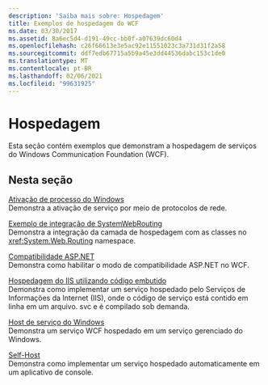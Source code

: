 ```yaml
---
description: 'Saiba mais sobre: Hospedagem'
title: Exemplos de hospedagem do WCF
ms.date: 03/30/2017
ms.assetid: 8a6ec5d4-d191-49cc-bb0f-a07639dc60d4
ms.openlocfilehash: c26f66613e3e5ac92e11551023c3a731d31f2a58
ms.sourcegitcommit: ddf7edb67715a5b9a45e3dd44536dabc153c1de0
ms.translationtype: MT
ms.contentlocale: pt-BR
ms.lasthandoff: 02/06/2021
ms.locfileid: "99631925"
---
```

# <a name="hosting"></a>Hospedagem

Esta seção contém exemplos que demonstram a hospedagem de serviços do Windows Communication Foundation (WCF).  
  
## <a name="in-this-section"></a>Nesta seção  

 [Ativação de processo do Windows](windows-process-activation.md)  
 Demonstra a ativação de serviço por meio de protocolos de rede.  
  
 [Exemplo de integração de SystemWebRouting](systemwebrouting-integration-sample.md)  
 Demonstra a integração da camada de hospedagem com as classes no <xref:System.Web.Routing> namespace.  
  
 [Compatibilidade ASP.NET](aspnet-compatibility.md)  
 Demonstra como habilitar o modo de compatibilidade ASP.NET no WCF.  
  
 [Hospedagem do IIS utilizando código embutido](iis-hosting-using-inline-code.md)  
 Demonstra como implementar um serviço hospedado pelo Serviços de Informações da Internet (IIS), onde o código de serviço está contido em linha em um arquivo. svc e é compilado sob demanda.  
  
 [Host de serviço do Windows](windows-service-host.md)  
 Demonstra um serviço WCF hospedado em um serviço gerenciado do Windows.  
  
 [Self-Host](self-host.md)  
 Demonstra como implementar um serviço hospedado automaticamente em um aplicativo de console.
